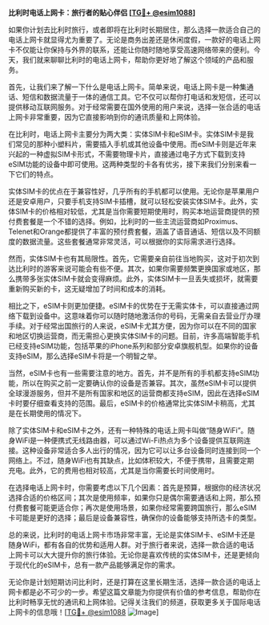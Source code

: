 **比利时电话上网卡：旅行者的贴心伴侣 [[TG💪+ @esim1088](https://t.me/s/esim1088)]**

如果你计划去比利时旅行，或者即将在比利时长期居住，那么选择一款适合自己的电话上网卡就显得尤为重要了。无论是商务出差还是休闲度假，一款好的电话上网卡不仅能让你保持与外界的联系，还能让你随时随地享受高速网络带来的便利。今天，我们就来聊聊比利时的电话上网卡，帮助你更好地了解这个领域的产品和服务。

首先，让我们来了解一下什么是电话上网卡。简单来说，电话上网卡是一种集通话、短信和数据流量于一体的通信工具。它不仅可以帮你打电话和发短信，还可以提供移动互联网服务。对于经常需要在国外使用的用户来说，选择一张合适的电话上网卡非常重要，因为它直接影响到你的通讯质量和上网体验。

在比利时，电话上网卡主要分为两大类：实体SIM卡和eSIM卡。实体SIM卡是我们常见的那种小塑料片，需要插入手机或其他设备中使用。而eSIM卡则是近年来兴起的一种虚拟SIM卡形式，不需要物理卡片，直接通过电子方式下载到支持eSIM功能的设备中即可使用。这两种类型的卡各有优劣，接下来我们分别来看一下它们的特点。

实体SIM卡的优点在于兼容性好，几乎所有的手机都可以使用。无论你是苹果用户还是安卓用户，只要手机支持SIM卡插槽，就可以轻松安装实体SIM卡。此外，实体SIM卡的价格相对较低，尤其是当你需要短期使用时，购买本地运营商提供的预付费套餐是一个不错的选择。例如，比利时的一些主流运营商如Proximus、Telenet和Orange都提供了丰富的预付费套餐，涵盖了语音通话、短信以及不同额度的数据流量。这些套餐通常非常灵活，可以根据你的实际需求进行选择。

然而，实体SIM卡也有其局限性。首先，它需要亲自前往当地购买，这对于初次到达比利时的游客来说可能会有些不便。其次，如果你需要频繁更换国家或地区，那么携带多张实体SIM卡就会变得麻烦。此外，实体SIM卡一旦丢失或损坏，就需要重新购买新的卡，这无疑增加了时间和成本的消耗。

相比之下，eSIM卡则更加便捷。eSIM卡的优势在于无需实体卡，可以直接通过网络下载到设备中。这意味着你可以随时随地激活你的号码，无需亲自去营业厅办理手续。对于经常出国旅行的人来说，eSIM卡尤其方便，因为你可以在不同的国家和地区切换运营商，而无需担心更换实体SIM卡的问题。目前，许多高端智能手机已经支持eSIM功能，包括苹果的iPhone系列和部分安卓旗舰机型。如果你的设备支持eSIM，那么选择eSIM卡将是一个明智之举。

当然，eSIM卡也有一些需要注意的地方。首先，并不是所有的手机都支持eSIM功能，所以在购买之前一定要确认你的设备是否兼容。其次，虽然eSIM卡可以提供全球漫游服务，但并不是所有国家和地区的运营商都支持eSIM，因此在选择eSIM卡时要仔细查看支持的范围。最后，eSIM卡的价格通常比实体SIM卡稍高，尤其是在长期使用的情况下。

除了实体SIM卡和eSIM卡之外，还有一种特殊的电话上网卡叫做“随身WiFi”。随身WiFi是一种便携式无线路由器，可以通过Wi-Fi热点为多个设备提供互联网连接。这种设备非常适合多人出行的情况，因为它可以让多台设备同时连接到同一个网络上。不过，随身WiFi也有其缺点，比如体积较大，不便于携带，且需要定期充电。此外，它的费用也相对较高，尤其是当你需要长时间使用时。

在选择电话上网卡时，你需要考虑以下几个因素：首先是预算，根据你的经济状况选择合适的价格区间；其次是使用频率，如果你只是偶尔需要通话和上网，那么预付费套餐可能更适合你；再次是使用场景，如果你经常需要跨国旅行，那么eSIM卡可能是更好的选择；最后是设备兼容性，确保你的设备能够支持所选卡的类型。

总的来说，比利时的电话上网卡市场非常丰富，无论是实体SIM卡、eSIM卡还是随身WiFi，都有各自的优势和适用人群。对于旅行者来说，选择一款合适的电话上网卡可以大大提升你的旅行体验。无论你是喜欢传统的实体SIM卡，还是更倾向于现代化的eSIM卡，总有一款产品能够满足你的需求。

无论你是计划短期访问比利时，还是打算在这里长期生活，选择一款合适的电话上网卡都是必不可少的一步。希望这篇文章能为你提供有价值的参考信息，帮助你在比利时畅享无忧的通讯和上网体验。记得关注我们的频道，获取更多关于国际电话上网卡的信息哦！[[TG💪+ @esim1088](https://t.me/s/esim1088) ![Image](https://i.postimg.cc/4NQfJmqS/Snipaste-2025-05-13-00-14-12.png)]